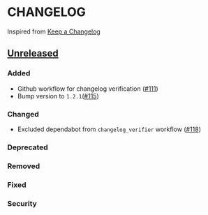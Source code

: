 # CHANGELOG
Inspired from [Keep a Changelog](https://keepachangelog.com/en/1.0.0/)

## [Unreleased]
### Added
- Github workflow for changelog verification ([#111](https://github.com/opensearch-project/opensearch-net/pull/111))
- Bump version to `1.2.1`([#115](https://github.com/opensearch-project/opensearch-net/pull/115))

### Changed
- Excluded dependabot from `changelog_verifier` workflow ([#118](https://github.com/opensearch-project/opensearch-net/pull/118))

### Deprecated

### Removed

### Fixed

### Security


[Unreleased]: https://github.com/opensearch-project/opensearch-net/compare/1.2.0...HEAD
